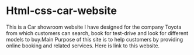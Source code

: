# Html-css-car-website
This is a Car showroom website I have designed for the company Toyota from which customers can search, book for test-drive and look for different models to buy.Main Purpose of this site is to help customers by providing online booking and related services. Here is link to this website.
